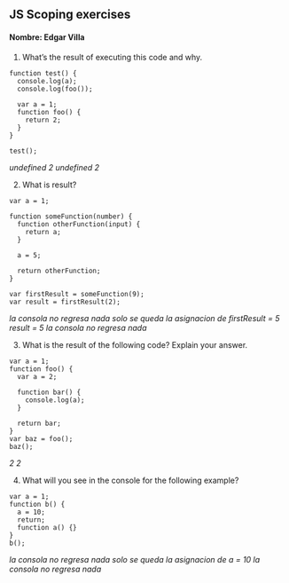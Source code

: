 ## JS Scoping exercises

#### Nombre: Edgar Villa

1. What’s the result of executing this code and why.

```
function test() {
  console.log(a);
  console.log(foo());

  var a = 1;
  function foo() {
    return 2;
  }
}

test();
```

_undefined 2_
_undefined 2_

2. What is result?

```
var a = 1;

function someFunction(number) {
  function otherFunction(input) {
    return a;
  }

  a = 5;

  return otherFunction;
}

var firstResult = someFunction(9);
var result = firstResult(2);
```

_la consola no regresa nada solo se queda la asignacion de firstResult = 5 result = 5_
_la consola no regresa nada_

3. What is the result of the following code? Explain your answer.

```
var a = 1;
function foo() {
  var a = 2;

  function bar() {
    console.log(a);
  }

  return bar;
}
var baz = foo();
baz();
```

_2_
_2_

4. What will you see in the console for the following example?

```
var a = 1;
function b() {
  a = 10;
  return;
  function a() {}
}
b();
```

_la consola no regresa nada solo se queda la asignacion de a = 10_
_la consola no regresa nada_
